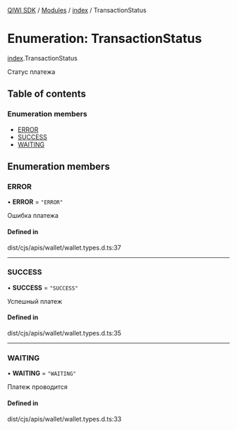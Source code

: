 [QIWI SDK](../README.md) / [Modules](../modules.md) / [index](../modules/index.md) / TransactionStatus

# Enumeration: TransactionStatus

[index](../modules/index.md).TransactionStatus

Статус платежа

## Table of contents

### Enumeration members

- [ERROR](index.TransactionStatus.md#error)
- [SUCCESS](index.TransactionStatus.md#success)
- [WAITING](index.TransactionStatus.md#waiting)

## Enumeration members

### ERROR

• **ERROR** = `"ERROR"`

Ошибка платежа

#### Defined in

dist/cjs/apis/wallet/wallet.types.d.ts:37

___

### SUCCESS

• **SUCCESS** = `"SUCCESS"`

Успешный платеж

#### Defined in

dist/cjs/apis/wallet/wallet.types.d.ts:35

___

### WAITING

• **WAITING** = `"WAITING"`

Платеж проводится

#### Defined in

dist/cjs/apis/wallet/wallet.types.d.ts:33
